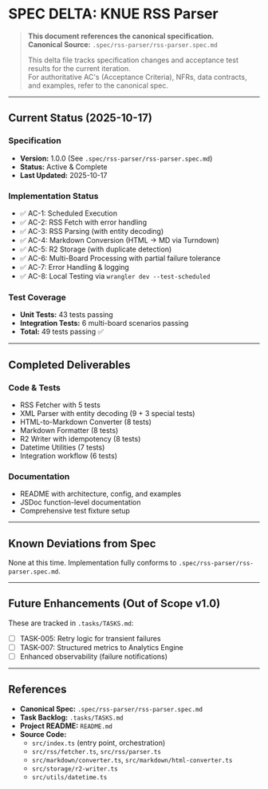 # SPEC DELTA: KNUE RSS Parser

> **This document references the canonical specification.**  
> **Canonical Source:** `.spec/rss-parser/rss-parser.spec.md`
>
> This delta file tracks specification changes and acceptance test results for the current iteration.  
> For authoritative AC's (Acceptance Criteria), NFRs, data contracts, and examples, refer to the canonical spec.

---

## Current Status (2025-10-17)

### Specification
- **Version:** 1.0.0 (See `.spec/rss-parser/rss-parser.spec.md`)
- **Status:** Active & Complete
- **Last Updated:** 2025-10-17

### Implementation Status
- ✅ AC-1: Scheduled Execution
- ✅ AC-2: RSS Fetch with error handling
- ✅ AC-3: RSS Parsing (with entity decoding)
- ✅ AC-4: Markdown Conversion (HTML → MD via Turndown)
- ✅ AC-5: R2 Storage (with duplicate detection)
- ✅ AC-6: Multi-Board Processing with partial failure tolerance
- ✅ AC-7: Error Handling & logging
- ✅ AC-8: Local Testing via `wrangler dev --test-scheduled`

### Test Coverage
- **Unit Tests:** 43 tests passing
- **Integration Tests:** 6 multi-board scenarios passing
- **Total:** 49 tests passing ✅

---

## Completed Deliverables

### Code & Tests
- RSS Fetcher with 5 tests
- XML Parser with entity decoding (9 + 3 special tests)
- HTML-to-Markdown Converter (8 tests)
- Markdown Formatter (8 tests)
- R2 Writer with idempotency (8 tests)
- Datetime Utilities (7 tests)
- Integration workflow (6 tests)

### Documentation
- README with architecture, config, and examples
- JSDoc function-level documentation
- Comprehensive test fixture setup

---

## Known Deviations from Spec

None at this time. Implementation fully conforms to `.spec/rss-parser/rss-parser.spec.md`.

---

## Future Enhancements (Out of Scope v1.0)

These are tracked in `.tasks/TASKS.md`:

- [ ] TASK-005: Retry logic for transient failures
- [ ] TASK-007: Structured metrics to Analytics Engine
- [ ] Enhanced observability (failure notifications)

---

## References

- **Canonical Spec:** `.spec/rss-parser/rss-parser.spec.md`
- **Task Backlog:** `.tasks/TASKS.md`
- **Project README:** `README.md`
- **Source Code:**
  - `src/index.ts` (entry point, orchestration)
  - `src/rss/fetcher.ts`, `src/rss/parser.ts`
  - `src/markdown/converter.ts`, `src/markdown/html-converter.ts`
  - `src/storage/r2-writer.ts`
  - `src/utils/datetime.ts`
